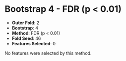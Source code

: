 # Bootstrap 4 - FDR (p < 0.01)

- **Outer Fold**: 2
- **Bootstrap**: 4
- **Method**: FDR (p < 0.01)
- **Fold Seed**: 46
- **Features Selected**: 0

No features were selected by this method.
